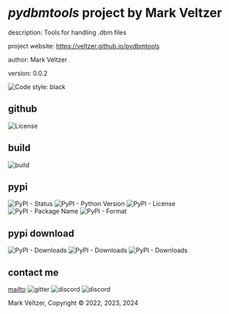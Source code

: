 # *pydbmtools* project by Mark Veltzer

description: Tools for handling .dbm files

project website: https://veltzer.github.io/pydbmtools

author: Mark Veltzer

version: 0.0.2

![Code style: black](https://img.shields.io/badge/code%20style-black-000000.svg)

## github

![License](https://img.shields.io/github/license/veltzer/pydbmtools)

## build

![build](https://github.com/veltzer/pydbmtools/workflows/build/badge.svg)

## pypi

![PyPI - Status](https://img.shields.io/pypi/status/pydbmtools)
![PyPI - Python Version](https://img.shields.io/pypi/pyversions/pydbmtools)
![PyPI - License](https://img.shields.io/pypi/l/pydbmtools)
![PyPI - Package Name](https://img.shields.io/pypi/v/pydbmtools)
![PyPI - Format](https://img.shields.io/pypi/format/pydbmtools)

## pypi download

![PyPI - Downloads](https://img.shields.io/pypi/dd/pydbmtools)
![PyPI - Downloads](https://img.shields.io/pypi/dw/pydbmtools)
![PyPI - Downloads](https://img.shields.io/pypi/dm/pydbmtools)



## contact me
[mailto](mailto:mark.veltzer@gmail.com)
![gitter](https://img.shields.io/gitter/room/veltzer/mark.veltzer)
![discord](https://img.shields.io/discord/719336281624281119)
![discord](https://img.shields.io/discord/719336282194444302)

Mark Veltzer, Copyright © 2022, 2023, 2024
